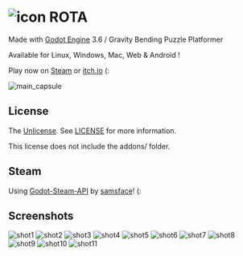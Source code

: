 # ![icon](media/image/icon/icon48.png) ROTA
Made with [Godot Engine](https://github.com/godotengine/godot) 3.6 / Gravity Bending Puzzle Platformer 

Available for Linux, Windows, Mac, Web & Android !

Play now on [Steam](https://store.steampowered.com/app/1993830/ROTA/) or [itch.io](https://hhoneysoftware.itch.io/rota) (:

![main_capsule](media/image/assets/main_capsule.png)

## License
The [Unlicense](https://unlicense.org/). See [LICENSE](LICENSE) for more information.

This license does not include the addons/ folder.

## Steam
Using [Godot-Steam-API](https://github.com/samsface/godot-steam-api) by [samsface](https://github.com/samsface/)! (:

## Screenshots
![shot1](media/image/assets/screens/thumb/1.png)
![shot2](media/image/assets/screens/thumb/2.png)
![shot3](media/image/assets/screens/thumb/3.png)
![shot4](media/image/assets/screens/thumb/4.png)
![shot5](media/image/assets/screens/thumb/5.png)
![shot6](media/image/assets/screens/thumb/6.png)
![shot7](media/image/assets/screens/thumb/7.png)
![shot8](media/image/assets/screens/thumb/8.png)
![shot9](media/image/assets/screens/thumb/9.png)
![shot10](media/image/assets/screens/thumb/10.png)
![shot11](media/image/assets/screens/thumb/11.png)

